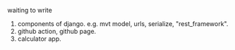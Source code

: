 waiting to write
1. components of django. e.g. mvt model, urls, serialize, "rest_framework".
2. github action, github page.
3. calculator app.